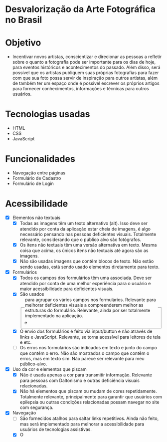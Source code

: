 # Desvalorização da Arte Fotográfica no Brasil

# Objetivo
* Incentivar novos artistas, conscientizar e direcionar as pessoas a refletir sobre o quanto a fotografia pode ser importante para os dias de hoje, para eventos históricos e acontecimentos do passado. Além disso, será possível que os artistas publiquem suas próprias fotografias para fazer com que sua foto possa servir de inspiração para outros artistas, além de também ter um espaço onde é possivel escrever os próprios artigos para fornecer conhecimentos, informações e técnicas para outros usuários.

# Tecnologias usadas
* HTML
* CSS
* JavaScript

# Funcionalidades
* Navegação entre páginas
* Formulário de Cadastro
* Formulário de Login

# Acessibilidade
- [x] Elementos não textuais
    - [x] Todas as imagens têm um texto alternativo (alt). Isso deve ser atendido por conta da aplicação estar cheia de imagens, é algo necessário pensando nas pessoas deficientes visuais. Totalmente relevante, considerando que o público alvo são fotógrafos.
    - [x] Os itens não textuais têm uma versão alternativa em texto. Mesma coisa que acima, os únicos itens não textuais até agora são as imagens.
    - [x] Não são usadas imagens que contêm blocos de texto. Não estão sendo usadas, está sendo usado elementos diretamente para texto.
- [x] Formulários
    - [x] Todos os campos dos formulários têm uma <label> associada. Deve ser atendido por conta de uma melhor experiência para o usuário e maior acessibilidade para deficientes visuais.
    - [x] São usados <fieldset> e <legend> para agrupar os vários campos nos formulários. Relevante para melhorar deficientes visuais a compreenderem melhor as estruturas do formulário. Relevante, ainda por ser totalmente implementado na aplicação.
    - [x] O envio dos formulários é feito via input/button e não através de links e JavaScript. Relevante, se torna acessível para leitores de tela e etc.
    - [ ] Os erros nos formulários são indicados em texto e junto do campo que contém o erro. Não são mostrados o campo que contêm o erros, mas em texto sim. Não parece ser relevante para meu público-alvo.
- [x] Uso da cor e elementos que piscam
    - [x] Não é usada apenas a cor para transmitir informação. Relevante para pessoas com Daltonismo e outras deficiência visuais relacionadas.
    - [x] Não há elementos que piscam ou mudam de cores repetidamente. Totalmente relevante, principalmente para garantir que usuários com epilepsia ou outras condições relacionadas possam navegar no site com segurança.
- [x] Navegação
    - [ ] São fornecidos atalhos para saltar links repetitivos. Ainda não feito, mas será implementado para melhorar a acessibilidade para usuários de tecnologias assistivas.
    - [x] O <title> das páginas é claro, direto e percetível e está intimamente relacionado com o conteúdo da mesma. Totalmente relevante para pessoas com leitores de telas ou etc entenderem mais facilmente o conteúdo de cada página.
    - [x] O site é navegável usando apenas o teclado. Útil para que usuários com deficiências motoras ou visual consigam utilizar o site da melhor forma.
- [x] Semântica e Legibilidade
    - [x] O conteúdo está estruturado de forma semântica. Relevante para acessibilidade de tecnologias assistivas e boas práticas web.
    - [x] O idioma da página está indicado no HTML. Relevante para informar o idioma que a aplicação utiliza para o navegador, facilitando a troca de idiomas na interface.
    - [x] As tabelas têm headings <th> definidos. Não relevantes para o meu público-alvo e aplicação, pois não estão sendo utilizadas tabelas.
    - [x] O site funciona com as imagens desativadas. Relevante para velocidade de carregamento da interface e para pessoas com deficiências visuais que utilizam leitores de tela.
    - [x] O site é legível e navegável com o CSS desativado. Relevante para garantir que o site seja utilizável sem estilização e também melhorar a usabilidade, pois às vezes alguns navegadores não carregam totalmente o CSS.
    - [x] O site é legível aumentando o texto 2 vezes. Relevante para pessoas com deficiências visuais e para que imagens e outros elementos fiquem mais legíveis.
